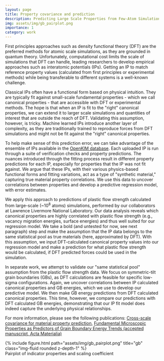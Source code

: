 ```yaml
---
layout: page
title: Property covariance and prediction
description: Predicting Large Scale Properties from Few-Atom Simulations
img: assets/img/gb_pairplot.png
importance: 1
category: work
---
```


First principles approaches such as density functional theory (DFT) are the preferred methods for atomic scale simulations, as they are grounded in quantum theory.
Unfortunately, computational cost limits the scale of simulations that DFT can handle, leading researchers to develop empirical approaches such as interatomic potentials (IPs).
Getting an IP to match reference property values (calculated from first principles or experimental methods) while being transferable to different systems is a well-known challenge.

Classical IPs often have a functional form based on physical intuition.
They are typically fit against small-scale fundamental properties - which we call canonical properties - that are accessible with DFT or experimental methods. 
The hope is that when an IP is fit to the "right" canonical properties, we can extend it to larger scale simulations and quantities of interest that are outside the reach of DFT.
Validating this assumption, however, is tricky.
Machine learned IPs introduce another layer of complexity, as they are traditionally trained to reproduce forces from DFT simulations and might not be fit against the "right" canonical properties.

To help make sense of this prediction error, we can take advantage of the ensemble of IPs available in the [OpenKIM database](https://openkim.org/).
Each uploaded IP is run through a suite of verification checks and property predictions.
The nuances introduced through the fitting process result in different property predictions for each IP, especially for properties that the IP was not fit against.
We argue that these IPs, with their various physics-based functional forms and fitting variations, act as a type of "synthetic material," capturing true material property correlations. 
We use this data to uncover correlations between properties and develop a predictive regression model, with error estimates.

We apply this approach to predictions of plastic flow strength calculated from large-scale (~10<sup>8</sup> atoms) simulations, performed by our collaborators at Lawrence Livermore National Laboratory.
Our data analysis reveals which canonical properties are highly correlated with plastic flow strength (e.g., vacancy migration energies, surface energies) and thus well suited for our regression model.
We take a bold (and untested for now, see next paragraph) step and make the assumption that the IP data belongs to the same statistical pool as true materials (here, approximated by DFT).
With this assumption, we input DFT-calculated canonical property values into our regression model and make a prediction for what plastic flow strength would be calculated, if DFT predicted forces could be used in the simulation.

In separate work, we attempt to validate our "same statistical pool" assumption from the plastic flow strength data.
We focus on symmetric-tilt grain boundaries (GBs), as DFT calculations are feasible for specific low-sigma configurations.
Again, we uncover correlations between IP calculated canonical properties and GB energies, which we use to develop our predictive model.
We then make GB energy predictions from DFT calculated canonical properties.
This time, however, we compare our predictions with DFT calculated GB energies, demonstrating that our IP fit model does indeed capture the underlying physical relationships.

For more information, please see the following publications: [Cross-scale covariance for material property prediction](https://doi.org/10.1038/s41524-024-01453-w), [Fundamental Microscopic Properties as Predictors of Grain Boundary Energy Trends (accepted manuscript, Acta Materialia)](https://arxiv.org/abs/2411.16770)

<div class="row">
    <div class="col-sm mt-3 mt-md-0">
        {% include figure.html path="assets/img/gb_pairplot.png" title="gb" class="img-fluid rounded z-depth-1" %}
    </div>
</div>
<div class="caption">
    Pairplot of indicator properties and scaling coefficient
</div>
